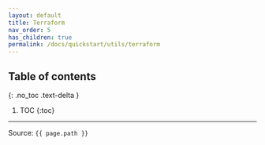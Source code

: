 ```yaml
---
layout: default
title: Terraform
nav_order: 5
has_children: true
permalink: /docs/quickstart/utils/terraform
---
```


## Table of contents
{: .no_toc .text-delta }

1. TOC
   {:toc}

---

Source: `{{ page.path }}`
